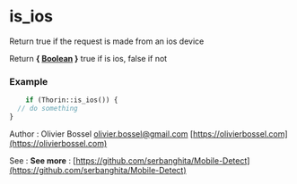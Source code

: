 # is_ios

Return true if the request is made from an ios device

Return **{ [Boolean](http://php.net/manual/en/language.types.boolean.php) }** true if is ios, false if not

### Example
```php
	if (Thorin::is_ios()) {
  // do something
}
```
Author : Olivier Bossel [olivier.bossel@gmail.com](mailto:olivier.bossel@gmail.com) [https://olivierbossel.com](https://olivierbossel.com)

See : **See more** : [https://github.com/serbanghita/Mobile-Detect](https://github.com/serbanghita/Mobile-Detect)